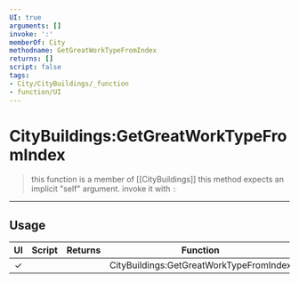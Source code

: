 ```yaml
---
UI: true
arguments: []
invoke: ':'
memberOf: City
methodname: GetGreatWorkTypeFromIndex
returns: []
script: false
tags:
- City/CityBuildings/_function
- function/UI
---
```

# CityBuildings:GetGreatWorkTypeFromIndex
> this function is a member of [[CityBuildings]]
> this method expects an implicit "self" argument. invoke it with `:`
-----
## Usage
|  UI | Script | Returns | Function | Arguments |
|:---:|:------:|-------:|:--------:|:---------|
|✓| ||CityBuildings:GetGreatWorkTypeFromIndex||
